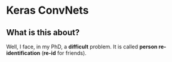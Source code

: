 # Keras ConvNets

## What is this about?

Well, I face, in my PhD, a **difficult** problem. It is called **person re-identification** (**re-id** for friends).
